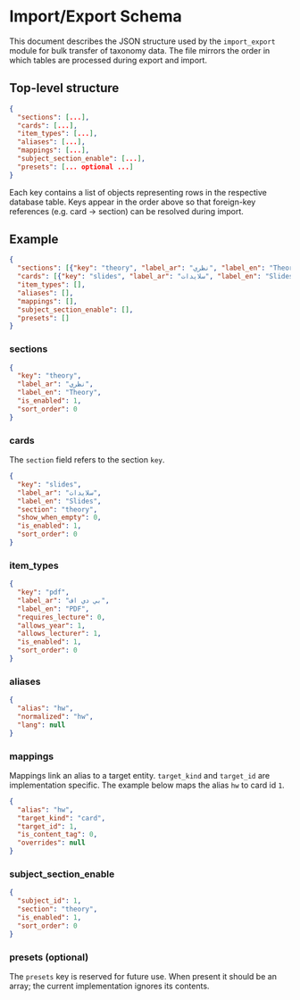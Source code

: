 # Import/Export Schema

This document describes the JSON structure used by the `import_export`
module for bulk transfer of taxonomy data.  The file mirrors the order in
which tables are processed during export and import.

## Top-level structure

```json
{
  "sections": [...],
  "cards": [...],
  "item_types": [...],
  "aliases": [...],
  "mappings": [...],
  "subject_section_enable": [...],
  "presets": [... optional ...]
}
```

Each key contains a list of objects representing rows in the respective
database table.  Keys appear in the order above so that foreign-key references (e.g. card → section) can be resolved during import.

## Example
```json
{
  "sections": [{"key": "theory", "label_ar": "نظري", "label_en": "Theory", "is_enabled": 1, "sort_order": 0}],
  "cards": [{"key": "slides", "label_ar": "سلايدات", "label_en": "Slides", "section": "theory", "show_when_empty": 0, "is_enabled": 1, "sort_order": 0}],
  "item_types": [],
  "aliases": [],
  "mappings": [],
  "subject_section_enable": [],
  "presets": []
}
```


### sections

```json
{
  "key": "theory",
  "label_ar": "نظري",
  "label_en": "Theory",
  "is_enabled": 1,
  "sort_order": 0
}
```

### cards

The `section` field refers to the section `key`.

```json
{
  "key": "slides",
  "label_ar": "سلايدات",
  "label_en": "Slides",
  "section": "theory",
  "show_when_empty": 0,
  "is_enabled": 1,
  "sort_order": 0
}
```

### item_types

```json
{
  "key": "pdf",
  "label_ar": "بي دي اف",
  "label_en": "PDF",
  "requires_lecture": 0,
  "allows_year": 1,
  "allows_lecturer": 1,
  "is_enabled": 1,
  "sort_order": 0
}
```

### aliases

```json
{
  "alias": "hw",
  "normalized": "hw",
  "lang": null
}
```

### mappings

Mappings link an alias to a target entity.  `target_kind` and
`target_id` are implementation specific.  The example below maps the
alias `hw` to card id `1`.

```json
{
  "alias": "hw",
  "target_kind": "card",
  "target_id": 1,
  "is_content_tag": 0,
  "overrides": null
}
```

### subject_section_enable

```json
{
  "subject_id": 1,
  "section": "theory",
  "is_enabled": 1,
  "sort_order": 0
}
```

### presets (optional)

The `presets` key is reserved for future use.  When present it should be
an array; the current implementation ignores its contents.
